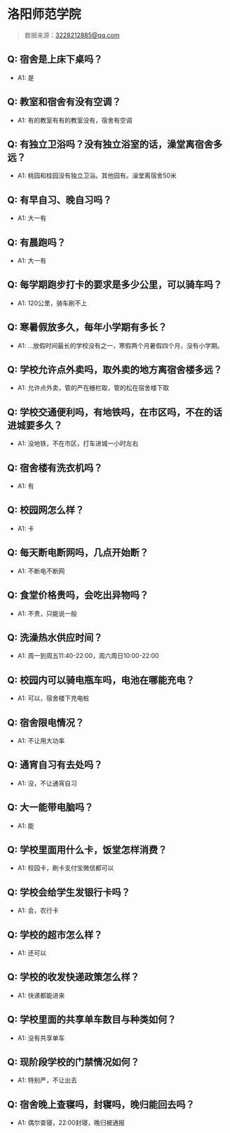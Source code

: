 # 洛阳师范学院

> 数据来源：3228212885@qq.com

## Q: 宿舍是上床下桌吗？

- A1: 是

## Q: 教室和宿舍有没有空调？

- A1: 有的教室有有的教室没有，宿舍有空调

## Q: 有独立卫浴吗？没有独立浴室的话，澡堂离宿舍多远？

- A1: 桃园和桂园没有独立卫浴。其他园有。澡堂离宿舍50米

## Q: 有早自习、晚自习吗？

- A1: 大一有

## Q: 有晨跑吗？

- A1: 大一有

## Q: 每学期跑步打卡的要求是多少公里，可以骑车吗？

- A1: 120公里，骑车刷不上

## Q: 寒暑假放多久，每年小学期有多长？

- A1: …放假时间最长的学校没有之一，寒假两个月暑假四个月，没有小学期。

## Q: 学校允许点外卖吗，取外卖的地方离宿舍楼多远？

- A1: 允许点外卖，管的严在栅栏取，管的松在宿舍楼下取

## Q: 学校交通便利吗，有地铁吗，在市区吗，不在的话进城要多久？

- A1: 没地铁，不在市区，打车进城一小时左右

## Q: 宿舍楼有洗衣机吗？

- A1: 有

## Q: 校园网怎么样？

- A1: 卡

## Q: 每天断电断网吗，几点开始断？

- A1: 不断电不断网

## Q: 食堂价格贵吗，会吃出异物吗？

- A1: 不贵，只能说一般

## Q: 洗澡热水供应时间？

- A1: 周一到周五11:40-22:00，周六周日10:00-22:00

## Q: 校园内可以骑电瓶车吗，电池在哪能充电？

- A1: 可以，宿舍楼下充电桩

## Q: 宿舍限电情况？

- A1: 不让用大功率

## Q: 通宵自习有去处吗？

- A1: 没，不让通宵自习

## Q: 大一能带电脑吗？

- A1: 能

## Q: 学校里面用什么卡，饭堂怎样消费？

- A1: 校园卡，刷卡支付宝微信都可以

## Q: 学校会给学生发银行卡吗？

- A1: 会，农行卡

## Q: 学校的超市怎么样？

- A1: 还可以

## Q: 学校的收发快递政策怎么样？

- A1: 快递都能进来

## Q: 学校里面的共享单车数目与种类如何？

- A1: 没有共享单车

## Q: 现阶段学校的门禁情况如何？

- A1: 特别严，不让出去

## Q: 宿舍晚上查寝吗，封寝吗，晚归能回去吗？

- A1: 偶尔查寝，22:00封寝，晚归被通报

